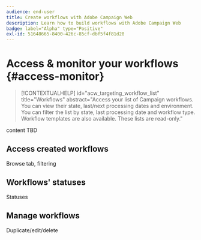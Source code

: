 ```yaml
---
audience: end-user
title: Create workflows with Adobe Campaign Web
description: Learn how to build workflows with Adobe Campaign Web
badge: label="Alpha" type="Positive"
exl-id: 51648665-8400-426c-85cf-dbf5f4f81d20
---
```

# Access & monitor your workflows {#access-monitor}

>[!CONTEXTUALHELP]
>id="acw_targeting_workflow_list"
>title="Workflows"
>abstract="Access your list of Campaign workflows. You can view their state, last/next processing dates and environment. You can filter the list by state, last processing date and workflow type. Workflow templates are also available. These lists are read-only."

content TBD

## Access created workflows

Browse tab, filtering

## Workflows' statuses

Statuses

## Manage workflows

Duplicate/edit/delete
